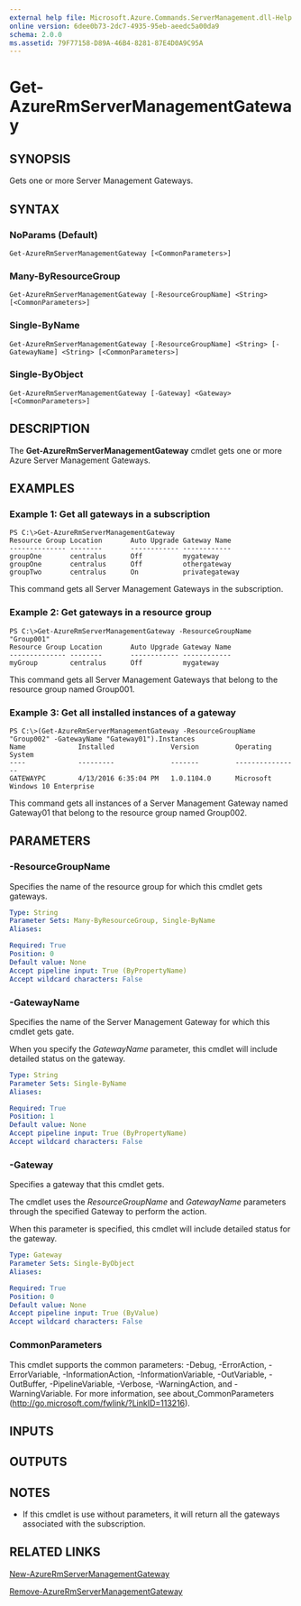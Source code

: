 ```yaml
---
external help file: Microsoft.Azure.Commands.ServerManagement.dll-Help.xml
online version: 6dee0b73-2dc7-4935-95eb-aeedc5a00da9
schema: 2.0.0
ms.assetid: 79F77158-D89A-46B4-8281-87E4D0A9C95A
---
```


# Get-AzureRmServerManagementGateway

## SYNOPSIS
Gets one or more Server Management Gateways.

## SYNTAX

### NoParams (Default)
```
Get-AzureRmServerManagementGateway [<CommonParameters>]
```

### Many-ByResourceGroup
```
Get-AzureRmServerManagementGateway [-ResourceGroupName] <String> [<CommonParameters>]
```

### Single-ByName
```
Get-AzureRmServerManagementGateway [-ResourceGroupName] <String> [-GatewayName] <String> [<CommonParameters>]
```

### Single-ByObject
```
Get-AzureRmServerManagementGateway [-Gateway] <Gateway> [<CommonParameters>]
```

## DESCRIPTION
The **Get-AzureRmServerManagementGateway** cmdlet gets one or more Azure Server Management Gateways.

## EXAMPLES

### Example 1: Get all gateways in a subscription
```
PS C:\>Get-AzureRmServerManagementGateway
Resource Group Location       Auto Upgrade Gateway Name
-------------- --------       ------------ ------------
groupOne       centralus      Off          mygateway
groupOne       centralus      Off          othergateway
groupTwo       centralus      On           privategateway
```

This command gets all Server Management Gateways in the subscription.

### Example 2: Get gateways in a resource group
```
PS C:\>Get-AzureRmServerManagementGateway -ResourceGroupName "Group001"
Resource Group Location       Auto Upgrade Gateway Name
-------------- --------       ------------ ------------
myGroup        centralus      Off          mygateway
```

This command gets all Server Management Gateways that belong to the resource group named Group001.

### Example 3: Get all installed instances of a gateway
```
PS C:\>(Get-AzureRmServerManagementGateway -ResourceGroupName "Group002" -GatewayName "Gateway01").Instances
Name             Installed              Version         Operating System
----             ---------              -------         ----------------
GATEWAYPC        4/13/2016 6:35:04 PM   1.0.1104.0      Microsoft Windows 10 Enterprise
```

This command gets all instances of a Server Management Gateway named Gateway01 that belong to the resource group named Group002.

## PARAMETERS

### -ResourceGroupName
Specifies the name of the resource group for which this cmdlet gets gateways.

```yaml
Type: String
Parameter Sets: Many-ByResourceGroup, Single-ByName
Aliases: 

Required: True
Position: 0
Default value: None
Accept pipeline input: True (ByPropertyName)
Accept wildcard characters: False
```

### -GatewayName
Specifies the name of the Server Management Gateway for which this cmdlet gets gate.

When you specify the *GatewayName* parameter, this cmdlet will include detailed status on the gateway.

```yaml
Type: String
Parameter Sets: Single-ByName
Aliases: 

Required: True
Position: 1
Default value: None
Accept pipeline input: True (ByPropertyName)
Accept wildcard characters: False
```

### -Gateway
Specifies a gateway that this cmdlet gets.

The cmdlet uses the *ResourceGroupName* and *GatewayName* parameters through the specified Gateway to perform the action.

When this parameter is specified, this cmdlet will include detailed status for the gateway.

```yaml
Type: Gateway
Parameter Sets: Single-ByObject
Aliases: 

Required: True
Position: 0
Default value: None
Accept pipeline input: True (ByValue)
Accept wildcard characters: False
```

### CommonParameters
This cmdlet supports the common parameters: -Debug, -ErrorAction, -ErrorVariable, -InformationAction, -InformationVariable, -OutVariable, -OutBuffer, -PipelineVariable, -Verbose, -WarningAction, and -WarningVariable. For more information, see about_CommonParameters (http://go.microsoft.com/fwlink/?LinkID=113216).

## INPUTS

## OUTPUTS

## NOTES
* If this cmdlet is use without parameters, it will return all the gateways associated with the subscription.

## RELATED LINKS

[New-AzureRmServerManagementGateway](./New-AzureRmServerManagementGateway.md)

[Remove-AzureRmServerManagementGateway](./Remove-AzureRmServerManagementGateway.md)


